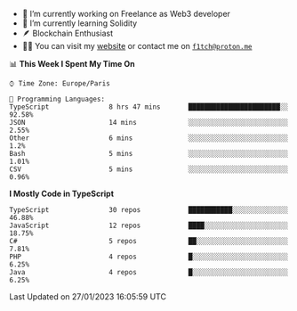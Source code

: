 - 🔭 I’m currently working on Freelance as Web3 developer
- 🌱 I’m currently learning Solidity
- 🪶 Blockchain Enthusiast
- 👨‍💻 You can visit my [website](https://f1tch.xyz) or contact me on [`f1tch@proton.me`](mailto:f1tch@proton.me)

<!--START_SECTION:waka-->
📊 **This Week I Spent My Time On** 

```text
⌚︎ Time Zone: Europe/Paris

💬 Programming Languages: 
TypeScript               8 hrs 47 mins       ███████████████████████░░   92.58% 
JSON                     14 mins             ░░░░░░░░░░░░░░░░░░░░░░░░░   2.55% 
Other                    6 mins              ░░░░░░░░░░░░░░░░░░░░░░░░░   1.2% 
Bash                     5 mins              ░░░░░░░░░░░░░░░░░░░░░░░░░   1.01% 
CSV                      5 mins              ░░░░░░░░░░░░░░░░░░░░░░░░░   0.96%

```

**I Mostly Code in TypeScript** 

```text
TypeScript               30 repos            ███████████░░░░░░░░░░░░░░   46.88% 
JavaScript               12 repos            ████░░░░░░░░░░░░░░░░░░░░░   18.75% 
C#                       5 repos             ██░░░░░░░░░░░░░░░░░░░░░░░   7.81% 
PHP                      4 repos             █░░░░░░░░░░░░░░░░░░░░░░░░   6.25% 
Java                     4 repos             █░░░░░░░░░░░░░░░░░░░░░░░░   6.25%

```



 Last Updated on 27/01/2023 16:05:59 UTC
<!--END_SECTION:waka-->
